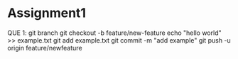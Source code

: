 # Assignment1

QUE 1:
git branch
git checkout -b feature/new-feature
echo "hello world" >> example.txt
git add example.txt
git commit -m "add example"
git push -u origin feature/newfeature
